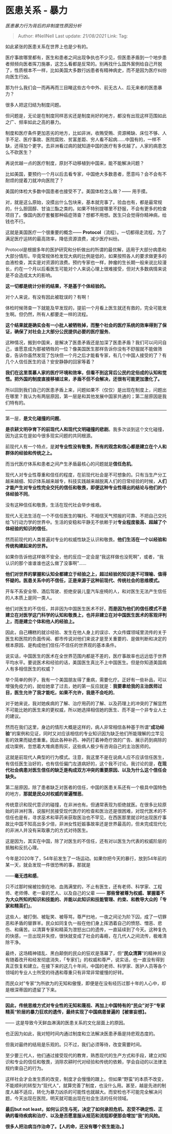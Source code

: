 # 医患关系 - 暴力
*医患暴力行为背后的非制度性原因分析*

> Author: #NellNell 
> Last update: *21/08/2021* 
> Link:
> Tag: 

如此紧张的医患关系在世界上也是少有的。

医疗事故哪里都有，医生和患者之间出现争执也不少见，但医患矛盾到一个地步患者频频向医者挥刀施暴，这怎么看都是反常的。别再找什么国外案例给自己开脱了，性质根本不一样，比如美国大多数行凶患者有精神病史，而不是因为医疗纠纷向医生行凶。

那为什么我们会一而再再而三目睹这些古今中外、前无古人、后无来者的医患暴力？

很多人把这归结为制度问题。

但问题是，无论是在制度同样恶劣还是制度尚好的地方，都没有出现这样范围如此之广、频率如此之高的暴力。

制度和医疗条件更加恶劣的地方，比如非洲，收贿受贿、资源稀缺、床位不够、人手不足、医疗事故、医院腐败、贫富差距、穷人看不起病……中国有的，一样不缺，还得加个更字。去非洲看过病的就知道中国的医疗有多优越了。人家的病患怎么不砍医生？

再说优越一点的医疗制度，原封不动移植到中国来，能不能解决问题？

比如美国，要预约一个月以后去看专家，中国绝大多数患者，愿意吗？会不会有不耐烦的提着刀就冲向医院了？

美国的体检大多数中国患者也接受不了。美国体检怎么做？—— 用手摸。

对，就是这么原始，没摸出什么包块来，基本就完事了。验血也有，都是最常规的，什么胆固醇、甘油三酯之类的。如果不特别提哪里不舒服，不会有更多的检查项目了。像国内医疗套餐那种癌症筛查？想都不用想。医生只会觉得你精神病，给钱也不行。

这就是美国医疗一个很重要的概念—— **Protocol**（流程）。一切都得走流程，为了满足医疗运转的最高效率，降低资源浪费，减少医疗纠纷。

Protocol是根据多年的医护研究和分析做出的所谓的最优解，适用于大部分病患和大部分情形。毕竟常规体检发现大病的比例是低的，如果按照各人的要求做更多的血液检查，其实是对资源的浪费。预约专家也一样，肿瘤的生长期一般来说比较漫长，约在一个月以后看医生可能对个人来说心理上很难接受，但对大多数病情来说是不会造成太大的影响。

**这一切都是统计分析的结果，不是基于个体经验的。**

对个人来说，有没有因此被耽误的？有啊！

体检时候筛查一下就能及早发现的，提前一个月看上医生就还有救的，完全可能发生啊。但仍然，所有人都要走一样的流程。

**这个结果就是确实会有一小批人被牺牲掉，而整个社会的医疗系统的效率得到了保证，确保了对社会上大部分公民提供必要的医疗服务**。

这种情况，搬到中国来，是解决了医患矛盾还是加深了医患矛盾？我们可以问问自己，谁愿意成为那被牺牲的一位？像美国医生那样告诉你没有不舒服就不能做筛查，告诉你虽然发现了包块但一个月之后才能看专家，有几个中国人接受的了？有几个人信任医生的话？安安静静的回家等着？

**我们在这里羡慕人家的医疗环境和效率，但看不到这背后公民约定俗成的认知和觉悟。把外国的制度直接移植过来，矛盾不但不会解决，还很有可能更加激化了。**

所以回到我们自己的医患矛盾上来，问题如果不（仅仅）是出现在制度上，问题出在哪里？我认为有两层原因，第一层是和其他发展中国家共通的；第二层原因是我们特有的。

---

第一层，**是文化碰撞的问题**。

**是农耕文明孕育下的前现代人和现代文明碰撞的悲剧**。我多次谈到这个文化碰撞，因为这实在是如今很多现实问题的共同根源。

前现代人有一个特点，是**对专业性没有敬畏，所有的观念和信心都是建立在个人和群体的经验和传统之上。**

而当代医疗体系和患者之间产生矛盾最核心的问题就是**信任危机**。

现代人对专业性尊重和信任的程度，在前现代社会是不可想象的。只有当生产分工越来越细、知识体系越来越专，科技实践越来越脱离人们的日常经验的时候，**人们才能产生对专业性完全交托的信任和敬畏，即便这种专业性得出的结论与他们的个体经验不同**。

没有这种信任和敬畏，生活在现代社会举步维艰。

现代人无法生活在一个不信任医生的嘱托、不相信天气预报的可靠、不把自己交托给飞行动力学的世界中。生活的安稳和平静无不依赖于对**专业程度极高、超越了个体经验的知识的信任**。

然而前现代的人类普遍对专业的权威性缺乏认识和敬畏。**他们生活在一个以经验和传统构建起来的世界。**

如果你告诉他这样做不安全，他的反应一定会是“我这样做也没死啊”，或者，“我认识的那个谁谁谁也这么做了没事啊”……

**他们对世界的掌握和认知全都建立于经验之上，超过经验的知识是不可理喻、值得怀疑的。医患关系中的不信任，正是来源于这种前现代、传统社会的思维模式。**

开车不系安全带、酒后驾驶、拒绝安装儿童汽车座椅的人，和对医生无法产生信任的人本质上是同一类人。

他们对医生的不信任，并非因为中国医生医术不好。**而是因为他们的信任模式不是建立在对医学这门科学的认知和敬畏上，也并非建立在对中国医生医术的客观评判上，而是建立个体和他人的经验上。**

因此，自己糟糕的就诊经验、发生在他人身上的误诊、大众传媒领域里流传的关于医生和医院的负面传闻、都市传说对他们来说才是至关重要的、是做判断和决定的根本原因、是构成他们信任/不信任的世界观的基本条件。

说实话，中国医生的医术在全世界范围内都是不差的，医疗事故率也远远低于世界平均水平。要说医术和经验的话，美国医生真比不上中国医生。但是你知道美国病人有多相信医生的权威？

举个简单的例子，我有一个美国朋友得了重病，需要化疗。正好有一些补品，可以增强免疫力的，就给她拿了过去，她的第一反应就是：**我要拿给我的主治医师过目，医生允许了我才能吃，如果不允许，我是不会吃的**。

对于她来说，我对她疾病的了解、治疗用药的了解、以及药理上的冲突的了解显然不可能比她的医生来的更权威，所以她选择相信她的医生、而不是一个非专业人士的建议。

然而在我们这里，身边的情形大概是这样的，病人非常相信各种基于所谓“**成功经验**”的案例和见证，同时又对应该相信的专业知识因为缺乏他们所能理解的立竿见影的效果而疑虑重重。因此各种补药、神药打着神奇疗效的广告、展示药到病除的成功案例，忽悠着大堆病患购买，这些病人极少有咨询自己的主治医师的。

这就是前现代人典型的行为模式。注意，我这里不是在说病人应不应该信任医生，有信任医生治好的，也有信任偏门左道病好的，这个我不讨论。我讨论的是，**在现代社会病患对医生信任的缺乏是构成双方冲突的重要原因、以及为什么这个信任会缺失。**

第二层原因，除了患者缺乏对医者的信任，中国的医患关系还有一个极具中国特色的地方，**那就是民众对权威的普遍憎恶**。

传统意识和现代意识的碰撞，在非洲也有。但通常表现为拒绝就医。在很多比较原始的非洲村落，说服村民接受现代医疗的检查和医治还是很困难，对现代医术的不信任也是有，寻求巫术和草药来获取医治也不罕见，在西医那里就诊时出现医疗事故比中国不知高出多少倍，非洲女性妊娠事故率还是世界最高的，但未完成现代化的非洲人并没有采取暴力的方式对待医生。

这是因为，其实在中国，除了对医生的不信任，还有对以医生为代表的权威阶层的抵触和反抗心理。

今年是2020年了，54年前发生了一场运动。如果你把今天的暴行，放到54年前的某一天，就会发现一件很恐怖的事，那就是

——**毫无违和感**。

只不过那时候被拉倒在地、血溅满堂的，不止有医生，还有老师、科学家、工程师、老师傅、老一辈的艺人、以及自己的父辈 —— **那些曾被尊为权威、掌握着不为大众所知的知识和技能的、并能以此知识和技能管理、约束、和教导大众的「专家和精英们」**。

这些人，被打倒、被耻笑、被辱骂，尊严扫地，一夜之间沦为阶下囚，成了一切罪恶和矛盾的替罪羊。民众如同复仇一般在他们身上挥洒着自己的愤怒、憎恶、悲伤、和痛苦。以清算专家和精英为泄怒出口的遗传，一直延续到了今天。这种复仇的快感，一旦出现并失控，很快就变成了社会的毒瘾，在几代人之间流传，极难清除干净。

最终，这场精神错乱、黑白颠倒的民众的狂欢是落幕了，但“**民众清算**”的精神并没有随着改开和经发彻底消失，「专家们」的权威和尊严，说实话，也一直没有得到真正恢复和建立。在接下来的这几十年间，中国的老师、科学家、医护人员等各个领域的专业人士所受的待遇和尊重只有非常非常缓慢的好转。

而民众对”专家“为所欲为的无知和傲慢，即便是在没有经历过那十年的人心中，却是根深蒂固的遗留了下来。

---

**因此，传统思维方式对专业性的无知和蔑视、再加上中国特有的“民众”对于“专家精英“阶层的暴力狂欢的遗传，最终实现了中国病患普遍的【被害妄想】。**

—— 这是导致今天鲜血淋漓的医患关系的文化层面上的原因。

也正因为如此，我对短时间内通过制度和立法解决医患矛盾是持悲观态度的。

但我对最终的结局是乐观的。只不过，我们必须等待，改变需要时间。

至少要三代人，他们通过接受现代的教育，熟悉现代的生产方式和手段，建立对知识和专业的信任和敬畏，消除农耕时代对经验和传统的依赖，学会自动的以法律法规约束自己的行为。

这样社会才会发生质的改变，制度才会慢慢的跟上。但如果“野蛮”的本质不改变，不能顺利的转型为“现代人”，就算完善了制度，也没什么用。甚至，越是先进的制度人越不适应，转化为暴力凶杀的可能性也就越大。而安检也不可能完全解决问题，今天出现在医院，明天就可能出现在社会生活的任何领域。

**最后but not least，如何认识生与死，决定了如何承担危机、忍受不确定性、正确的看待疾病和治疗、以及是否愿意服从规范和流程即便那会增加“我”的风险。**

**很多人把治病当作治命了。【人的命，还没有哪个医生能治。】**